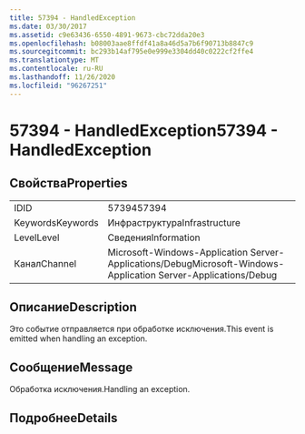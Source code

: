 ```yaml
---
title: 57394 - HandledException
ms.date: 03/30/2017
ms.assetid: c9e63436-6550-4891-9673-cbc72dda20e3
ms.openlocfilehash: b08003aae8ffdf41a8a46d5a7b6f90713b8847c9
ms.sourcegitcommit: bc293b14af795e0e999e3304dd40c0222cf2ffe4
ms.translationtype: MT
ms.contentlocale: ru-RU
ms.lasthandoff: 11/26/2020
ms.locfileid: "96267251"
---
```

# <a name="57394---handledexception"></a><span data-ttu-id="b6414-102">57394 - HandledException</span><span class="sxs-lookup"><span data-stu-id="b6414-102">57394 - HandledException</span></span>

## <a name="properties"></a><span data-ttu-id="b6414-103">Свойства</span><span class="sxs-lookup"><span data-stu-id="b6414-103">Properties</span></span>  
  
|||  
|-|-|  
|<span data-ttu-id="b6414-104">ID</span><span class="sxs-lookup"><span data-stu-id="b6414-104">ID</span></span>|<span data-ttu-id="b6414-105">57394</span><span class="sxs-lookup"><span data-stu-id="b6414-105">57394</span></span>|  
|<span data-ttu-id="b6414-106">Keywords</span><span class="sxs-lookup"><span data-stu-id="b6414-106">Keywords</span></span>|<span data-ttu-id="b6414-107">Инфраструктура</span><span class="sxs-lookup"><span data-stu-id="b6414-107">Infrastructure</span></span>|  
|<span data-ttu-id="b6414-108">Level</span><span class="sxs-lookup"><span data-stu-id="b6414-108">Level</span></span>|<span data-ttu-id="b6414-109">Сведения</span><span class="sxs-lookup"><span data-stu-id="b6414-109">Information</span></span>|  
|<span data-ttu-id="b6414-110">Канал</span><span class="sxs-lookup"><span data-stu-id="b6414-110">Channel</span></span>|<span data-ttu-id="b6414-111">Microsoft-Windows-Application Server-Applications/Debug</span><span class="sxs-lookup"><span data-stu-id="b6414-111">Microsoft-Windows-Application Server-Applications/Debug</span></span>|  
  
## <a name="description"></a><span data-ttu-id="b6414-112">Описание</span><span class="sxs-lookup"><span data-stu-id="b6414-112">Description</span></span>  

 <span data-ttu-id="b6414-113">Это событие отправляется при обработке исключения.</span><span class="sxs-lookup"><span data-stu-id="b6414-113">This event is emitted when handling an exception.</span></span>  
  
## <a name="message"></a><span data-ttu-id="b6414-114">Сообщение</span><span class="sxs-lookup"><span data-stu-id="b6414-114">Message</span></span>  

 <span data-ttu-id="b6414-115">Обработка исключения.</span><span class="sxs-lookup"><span data-stu-id="b6414-115">Handling an exception.</span></span>  
  
## <a name="details"></a><span data-ttu-id="b6414-116">Подробнее</span><span class="sxs-lookup"><span data-stu-id="b6414-116">Details</span></span>
